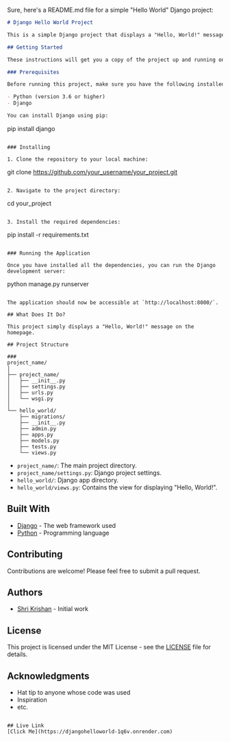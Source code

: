 Sure, here's a README.md file for a simple "Hello World" Django project:

```markdown
# Django Hello World Project

This is a simple Django project that displays a "Hello, World!" message.

## Getting Started

These instructions will get you a copy of the project up and running on your local machine for development and testing purposes.

### Prerequisites

Before running this project, make sure you have the following installed on your system:

- Python (version 3.6 or higher)
- Django

You can install Django using pip:

```
pip install django
```

### Installing

1. Clone the repository to your local machine:

```
git clone https://github.com/your_username/your_project.git
```

2. Navigate to the project directory:

```
cd your_project
```

3. Install the required dependencies:

```
pip install -r requirements.txt
```

### Running the Application

Once you have installed all the dependencies, you can run the Django development server:

```
python manage.py runserver
```

The application should now be accessible at `http://localhost:8000/`.

## What Does It Do?

This project simply displays a "Hello, World!" message on the homepage.

## Project Structure

###
project_name/
│
├── project_name/
│   ├── __init__.py
│   ├── settings.py
│   ├── urls.py
│   └── wsgi.py
│
└── hello_world/
    ├── migrations/
    ├── __init__.py
    ├── admin.py
    ├── apps.py
    ├── models.py
    ├── tests.py
    └── views.py
```

- `project_name/`: The main project directory.
- `project_name/settings.py`: Django project settings.
- `hello_world/`: Django app directory.
- `hello_world/views.py`: Contains the view for displaying "Hello, World!".

## Built With

- [Django](https://www.djangoproject.com/) - The web framework used
- [Python](https://www.python.org/) - Programming language

## Contributing

Contributions are welcome! Please feel free to submit a pull request.

## Authors

- [Shri Krishan](https://github.com/krissh6563) - Initial work

## License

This project is licensed under the MIT License - see the [LICENSE](LICENSE) file for details.

## Acknowledgments

- Hat tip to anyone whose code was used
- Inspiration
- etc.
```

## Live Link
[Click Me](https://djangohelloworld-1q6v.onrender.com)
